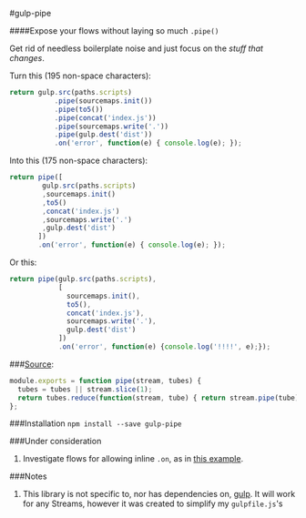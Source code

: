 #gulp-pipe

####Expose your flows without laying so much `.pipe()`

Get rid of needless boilerplate noise and just focus on the *stuff that changes*.

Turn this (195 non-space characters):
````javascript
return gulp.src(paths.scripts)
           .pipe(sourcemaps.init())
           .pipe(to5())
           .pipe(concat('index.js'))
           .pipe(sourcemaps.write('.'))
           .pipe(gulp.dest('dist'))
           .on('error', function(e) { console.log(e); });
````

Into this (175 non-space characters):
````javascript
return pipe([
        gulp.src(paths.scripts)
        ,sourcemaps.init()
        ,to5()
        ,concat('index.js')
        ,sourcemaps.write('.')
        ,gulp.dest('dist')
       ])
       .on('error', function(e) { console.log(e); });
````

Or this:
````javascript
return pipe(gulp.src(paths.scripts),
            [
              sourcemaps.init(),
              to5(),
              concat('index.js'),
              sourcemaps.write('.'),
              gulp.dest('dist')
            ])
            .on('error', function(e) {console.log('!!!!', e);});
````


###[Source](/index.js):

````javascript
module.exports = function pipe(stream, tubes) {
  tubes = tubes || stream.slice(1);
  return tubes.reduce(function(stream, tube) { return stream.pipe(tube); }, Array.isArray(stream) ? stream[0] : stream);
};
````

###Installation
`npm install --save gulp-pipe`

###Under consideration

1. Investigate flows for allowing inline `.on`, as in [this example](https://github.com/greypants/gulp-starter/blob/1466eee867271271d91d7f837a1291c40e139fa3/gulp/tasks/browserify.js).

###Notes

1. This library is not specific to, nor has dependencies on, [gulp](https://github.com/gulpjs/gulp). It will work for any Streams, however it was created to simplify my `gulpfile.js`'s